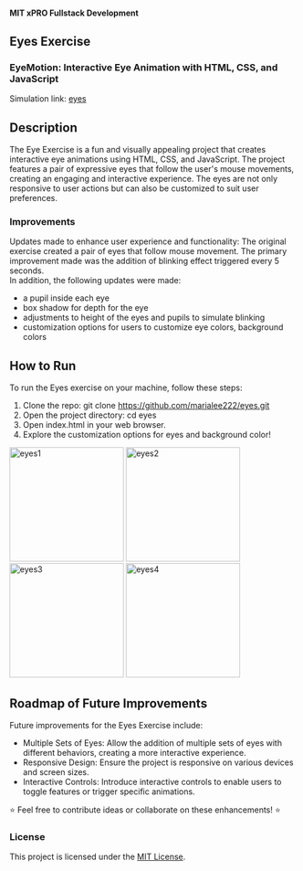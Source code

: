 #### MIT xPRO Fullstack Development
## Eyes Exercise
### EyeMotion: Interactive Eye Animation with HTML, CSS, and JavaScript
Simulation link: [eyes](https://marialee222.github.io/eyes/)

## Description
The Eye Exercise is a fun and visually appealing project that creates interactive eye animations using HTML, CSS, and JavaScript. The project features a pair of expressive eyes that follow the user's mouse movements, creating an engaging and interactive experience.  The eyes are not only responsive to user actions but can also be customized to suit user preferences.

### Improvements
Updates made to enhance user experience and functionality:
The original exercise created a pair of eyes that follow mouse movement.  The primary improvement made was the addition of blinking effect triggered every 5 seconds.  
In addition, the following updates were made: 
 - a pupil inside each eye
 - box shadow for depth for the eye
 - adjustments to height of the eyes and pupils to simulate blinking
 - customization options for users to customize eye colors, background colors

## How to Run
To run the Eyes exercise on your machine, follow these steps:
1. Clone the repo: git clone https://github.com/marialee222/eyes.git
2. Open the project directory: cd eyes
3. Open index.html in your web browser. 
4. Explore the customization options for eyes and background color!

<img width="200" alt="eyes1" src="https://github.com/marialee222/eyes/assets/150623001/83f619df-5425-4db8-810f-c908bc714526">
<img width="200" alt="eyes2" src="https://github.com/marialee222/eyes/assets/150623001/090a89b4-5f4a-4e7b-9798-f23c15c9b48b">
<img width="200" alt="eyes3" src="https://github.com/marialee222/eyes/assets/150623001/e77e1021-5b84-42ea-b7a0-a41f7965d16e">
<img width="200" alt="eyes4" src="https://github.com/marialee222/eyes/assets/150623001/3eae7356-039d-4a33-9cab-0c15687b6020">
	
## Roadmap of Future Improvements
Future improvements for the Eyes Exercise include:
 - Multiple Sets of Eyes: Allow the addition of multiple sets of eyes with different behaviors, creating a more interactive experience.
 - Responsive Design: Ensure the project is responsive on various devices and screen sizes.
 - Interactive Controls: Introduce interactive controls to enable users to toggle features or trigger specific animations.

:star: Feel free to contribute ideas or collaborate on these enhancements! :star:

### License
This project is licensed under the [MIT License](https://opensource.org/licenses/MIT).
